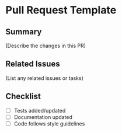 # Pull Request Template

## Summary

(Describe the changes in this PR)

## Related Issues

(List any related issues or tasks)

## Checklist
- [ ] Tests added/updated
- [ ] Documentation updated
- [ ] Code follows style guidelines 